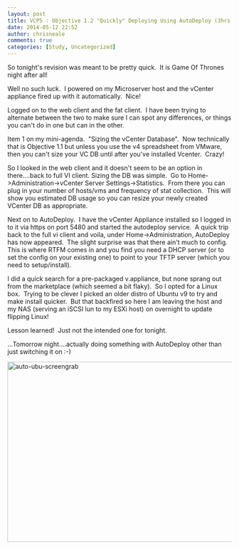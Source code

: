 ```yaml
---
layout: post
title: VCP5 : Objective 1.2 "Quickly" Deploying Using AutoDeploy (3hrs later!!! :-)
date: 2014-05-12 22:52
author: chrisneale
comments: true
categories: [Study, Uncategorized]
---
```

So tonight's revision was meant to be pretty quick.  It is Game Of Thrones night after all!

Well no such luck.  I powered on my Microserver host and the vCenter appliance fired up with it automatically.  Nice!

Logged on to the web client and the fat client.  I have been trying to alternate between the two to make sure I can spot any differences, or things you can't do in one but can in the other.

Item 1 on my mini-agenda.  "Sizing the vCenter Database".  Now technically that is Objective 1.1 but unless you use the v4 spreadsheet from VMware, then you can't size your VC DB until after you've installed Vcenter.  Crazy!

So I looked in the web client and it doesn't seem to be an option in there....back to full VI client.
Sizing the DB was simple.  Go to Home-&gt;Administration-&gt;vCenter Server Settings-&gt;Statistics.  From there you can plug in your number of hosts/vms and frequency of stat collection.  This will show you estimated DB usage so you can resize your newly created VCenter DB as appropriate.

Next on to AutoDeploy.  I have the vCenter Appliance installed so I logged in to it via https on port 5480 and started the autodeploy service.  A quick trip back to the full vi client and voila, under Home-&gt;Administration, AutoDeploy has now appeared.  The slight surprise was that there ain't much to config.  This is where RTFM comes in and you find you need a DHCP server (or to set the config on your existing one) to point to your TFTP server (which you need to setup/install).

I did a quick search for a pre-packaged v.appliance, but none sprang out from the marketplace (which seemed a bit flaky).  So I opted for a Linux box.  Trying to be clever I picked an older distro of Ubuntu v9 to try and make install quicker.  But that backfired so here I am leaving the host and my NAS (serving an iSCSI lun to my ESXi host) on overnight to update flipping Linux!

Lesson learned!  Just not the intended one for tonight.

...Tomorrow night....actually doing something with AutoDeploy other than just switching it on :-)

<a href="http://chrisneale.files.wordpress.com/2014/05/auto-ubu-screengrab.png"><img class="aligncenter size-large wp-image-133" src="http://chrisneale.files.wordpress.com/2014/05/auto-ubu-screengrab.png?w=750" alt="auto-ubu-screengrab" width="750" height="405" /></a>

&nbsp;
